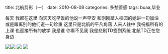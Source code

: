 title: 北航剪影（一）
date: 2010-08-08
categories: 多愁善感
tags: buaa,毕业

每天 我都在这里 向天天吃早饭的他说一声早安 和刚刚踏入校园的她讲一句加油 或是跟离别的他们道一句珍重<!--more--> 这里只是北航的平凡角落 人来人往中 我祝福所有的上课 也迎接所有的放学 我是谁 你看不见我 我是悲剧TD签到系统 北航TD正在您身边

[![](images/023116661.jpg)](http://www.shareapic.net/View-23116661-TD走廊.html)[![](images/023116665.jpg)](http://www.shareapic.net/View-23116665-TD走廊.html) [![](images/023116663.jpg)](http://www.shareapic.net/View-23116663-TD走廊.html) [![](images/023116662.jpg)](http://www.shareapic.net/View-23116662-TD走廊.html)
